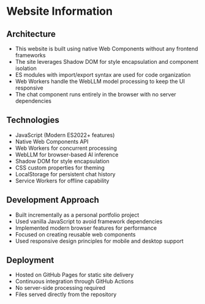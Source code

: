 # Website Information

## Architecture
- This website is built using native Web Components without any frontend frameworks
- The site leverages Shadow DOM for style encapsulation and component isolation
- ES modules with import/export syntax are used for code organization
- Web Workers handle the WebLLM model processing to keep the UI responsive
- The chat component runs entirely in the browser with no server dependencies

## Technologies
- JavaScript (Modern ES2022+ features)
- Native Web Components API
- Web Workers for concurrent processing
- WebLLM for browser-based AI inference
- Shadow DOM for style encapsulation
- CSS custom properties for theming
- LocalStorage for persistent chat history
- Service Workers for offline capability

## Development Approach
- Built incrementally as a personal portfolio project
- Used vanilla JavaScript to avoid framework dependencies
- Implemented modern browser features for performance
- Focused on creating reusable web components
- Used responsive design principles for mobile and desktop support

## Deployment
- Hosted on GitHub Pages for static site delivery
- Continuous integration through GitHub Actions
- No server-side processing required
- Files served directly from the repository